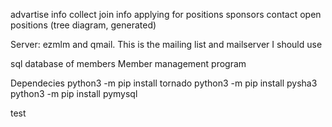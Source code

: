 advartise info
collect join info
applying for positions
sponsors contact
open positions (tree diagram, generated)



Server:
ezmlm and qmail. This is the mailing list and mailserver I should use

sql database of members
Member management program

Dependecies
python3 -m pip install tornado
python3 -m pip install pysha3
python3 -m pip install pymysql

test